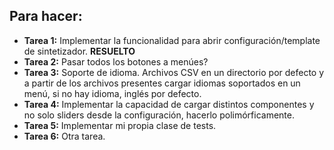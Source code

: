 ## Para hacer:

* **Tarea 1:** Implementar la funcionalidad para abrir configuración/template de sintetizador. **RESUELTO**
* **Tarea 2:** Pasar todos los botones a menúes? 
* **Tarea 3:** Soporte de idioma. Archivos CSV en un directorio por defecto y a partir de los archivos presentes cargar idiomas soportados en un menú, si no hay idioma, inglés por defecto. 
* **Tarea 4:** Implementar la capacidad de cargar distintos componentes y no solo sliders desde la configuración, hacerlo polimórficamente.
* **Tarea 5:** Implementar mi propia clase de tests.
* **Tarea 6:** Otra tarea.